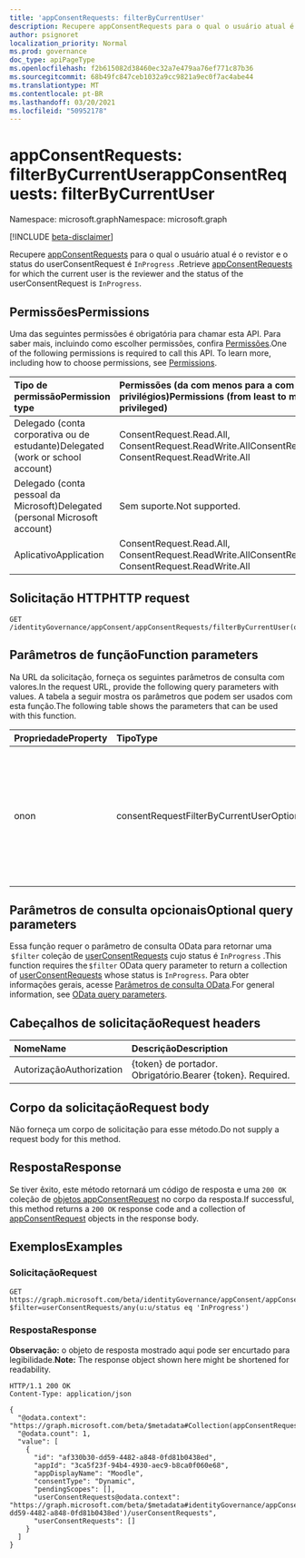 ```yaml
---
title: 'appConsentRequests: filterByCurrentUser'
description: Recupere appConsentRequests para o qual o usuário atual é o revistor.
author: psignoret
localization_priority: Normal
ms.prod: governance
doc_type: apiPageType
ms.openlocfilehash: f2b615082d38460ec32a7e479aa76ef771c87b36
ms.sourcegitcommit: 68b49fc847ceb1032a9cc9821a9ec0f7ac4abe44
ms.translationtype: MT
ms.contentlocale: pt-BR
ms.lasthandoff: 03/20/2021
ms.locfileid: "50952178"
---
```

# <a name="appconsentrequests-filterbycurrentuser"></a><span data-ttu-id="37a0c-103">appConsentRequests: filterByCurrentUser</span><span class="sxs-lookup"><span data-stu-id="37a0c-103">appConsentRequests: filterByCurrentUser</span></span>
<span data-ttu-id="37a0c-104">Namespace: microsoft.graph</span><span class="sxs-lookup"><span data-stu-id="37a0c-104">Namespace: microsoft.graph</span></span>

[!INCLUDE [beta-disclaimer](../../includes/beta-disclaimer.md)]

<span data-ttu-id="37a0c-105">Recupere [appConsentRequests](../resources/appconsentrequest.md) para o qual o usuário atual é o revistor e o status do userConsentRequest é `InProgress` .</span><span class="sxs-lookup"><span data-stu-id="37a0c-105">Retrieve [appConsentRequests](../resources/appconsentrequest.md) for which the current user is the reviewer and the status of the userConsentRequest is `InProgress`.</span></span>

## <a name="permissions"></a><span data-ttu-id="37a0c-106">Permissões</span><span class="sxs-lookup"><span data-stu-id="37a0c-106">Permissions</span></span>
<span data-ttu-id="37a0c-p101">Uma das seguintes permissões é obrigatória para chamar esta API. Para saber mais, incluindo como escolher permissões, confira [Permissões](/graph/permissions-reference).</span><span class="sxs-lookup"><span data-stu-id="37a0c-p101">One of the following permissions is required to call this API. To learn more, including how to choose permissions, see [Permissions](/graph/permissions-reference).</span></span>

|<span data-ttu-id="37a0c-109">Tipo de permissão</span><span class="sxs-lookup"><span data-stu-id="37a0c-109">Permission type</span></span>|<span data-ttu-id="37a0c-110">Permissões (da com menos para a com mais privilégios)</span><span class="sxs-lookup"><span data-stu-id="37a0c-110">Permissions (from least to most privileged)</span></span>|
|:---|:---|
|<span data-ttu-id="37a0c-111">Delegado (conta corporativa ou de estudante)</span><span class="sxs-lookup"><span data-stu-id="37a0c-111">Delegated (work or school account)</span></span>|<span data-ttu-id="37a0c-112">ConsentRequest.Read.All, ConsentRequest.ReadWrite.All</span><span class="sxs-lookup"><span data-stu-id="37a0c-112">ConsentRequest.Read.All, ConsentRequest.ReadWrite.All</span></span>|
|<span data-ttu-id="37a0c-113">Delegado (conta pessoal da Microsoft)</span><span class="sxs-lookup"><span data-stu-id="37a0c-113">Delegated (personal Microsoft account)</span></span>|<span data-ttu-id="37a0c-114">Sem suporte.</span><span class="sxs-lookup"><span data-stu-id="37a0c-114">Not supported.</span></span>|
|<span data-ttu-id="37a0c-115">Aplicativo</span><span class="sxs-lookup"><span data-stu-id="37a0c-115">Application</span></span>|<span data-ttu-id="37a0c-116">ConsentRequest.Read.All, ConsentRequest.ReadWrite.All</span><span class="sxs-lookup"><span data-stu-id="37a0c-116">ConsentRequest.Read.All, ConsentRequest.ReadWrite.All</span></span>|

## <a name="http-request"></a><span data-ttu-id="37a0c-117">Solicitação HTTP</span><span class="sxs-lookup"><span data-stu-id="37a0c-117">HTTP request</span></span>

<!-- {
  "blockType": "ignored"
}
-->
``` http
GET /identityGovernance/appConsent/appConsentRequests/filterByCurrentUser(on='parameterValue')
```

## <a name="function-parameters"></a><span data-ttu-id="37a0c-118">Parâmetros de função</span><span class="sxs-lookup"><span data-stu-id="37a0c-118">Function parameters</span></span>
<span data-ttu-id="37a0c-119">Na URL da solicitação, forneça os seguintes parâmetros de consulta com valores.</span><span class="sxs-lookup"><span data-stu-id="37a0c-119">In the request URL, provide the following query parameters with values.</span></span>
<span data-ttu-id="37a0c-120">A tabela a seguir mostra os parâmetros que podem ser usados com esta função.</span><span class="sxs-lookup"><span data-stu-id="37a0c-120">The following table shows the parameters that can be used with this function.</span></span>

|<span data-ttu-id="37a0c-121">Propriedade</span><span class="sxs-lookup"><span data-stu-id="37a0c-121">Property</span></span>|<span data-ttu-id="37a0c-122">Tipo</span><span class="sxs-lookup"><span data-stu-id="37a0c-122">Type</span></span>|<span data-ttu-id="37a0c-123">Descrição</span><span class="sxs-lookup"><span data-stu-id="37a0c-123">Description</span></span>|
|:---|:---|:---|
|<span data-ttu-id="37a0c-124">on</span><span class="sxs-lookup"><span data-stu-id="37a0c-124">on</span></span>|<span data-ttu-id="37a0c-125">consentRequestFilterByCurrentUserOptions</span><span class="sxs-lookup"><span data-stu-id="37a0c-125">consentRequestFilterByCurrentUserOptions</span></span>|<span data-ttu-id="37a0c-126">Filtrar para consultar appConsentRequests para o qual o usuário atual é um revistor.</span><span class="sxs-lookup"><span data-stu-id="37a0c-126">Filter to query appConsentRequests for which the current user is a reviewer.</span></span> <span data-ttu-id="37a0c-127">O valor permitido é `reviewer` .</span><span class="sxs-lookup"><span data-stu-id="37a0c-127">Allowed value is `reviewer`.</span></span> <span data-ttu-id="37a0c-128">Obrigatório.</span><span class="sxs-lookup"><span data-stu-id="37a0c-128">Required.</span></span>|

## <a name="optional-query-parameters"></a><span data-ttu-id="37a0c-129">Parâmetros de consulta opcionais</span><span class="sxs-lookup"><span data-stu-id="37a0c-129">Optional query parameters</span></span>
<span data-ttu-id="37a0c-130">Essa função requer o parâmetro de consulta OData para retornar uma  `$filter` coleção de [userConsentRequests](../resources/userconsentrequest.md) cujo status é `InProgress` .</span><span class="sxs-lookup"><span data-stu-id="37a0c-130">This function requires the `$filter` OData query parameter to return a collection of [userConsentRequests](../resources/userconsentrequest.md) whose status is `InProgress`.</span></span> <span data-ttu-id="37a0c-131">Para obter informações gerais, acesse [Parâmetros de consulta OData](/graph/query-parameters).</span><span class="sxs-lookup"><span data-stu-id="37a0c-131">For general information, see [OData query parameters](/graph/query-parameters).</span></span>

## <a name="request-headers"></a><span data-ttu-id="37a0c-132">Cabeçalhos de solicitação</span><span class="sxs-lookup"><span data-stu-id="37a0c-132">Request headers</span></span>
|<span data-ttu-id="37a0c-133">Nome</span><span class="sxs-lookup"><span data-stu-id="37a0c-133">Name</span></span>|<span data-ttu-id="37a0c-134">Descrição</span><span class="sxs-lookup"><span data-stu-id="37a0c-134">Description</span></span>|
|:---|:---|
|<span data-ttu-id="37a0c-135">Autorização</span><span class="sxs-lookup"><span data-stu-id="37a0c-135">Authorization</span></span>|<span data-ttu-id="37a0c-p105">{token} de portador. Obrigatório.</span><span class="sxs-lookup"><span data-stu-id="37a0c-p105">Bearer {token}. Required.</span></span>|

## <a name="request-body"></a><span data-ttu-id="37a0c-138">Corpo da solicitação</span><span class="sxs-lookup"><span data-stu-id="37a0c-138">Request body</span></span>
<span data-ttu-id="37a0c-139">Não forneça um corpo de solicitação para esse método.</span><span class="sxs-lookup"><span data-stu-id="37a0c-139">Do not supply a request body for this method.</span></span>

## <a name="response"></a><span data-ttu-id="37a0c-140">Resposta</span><span class="sxs-lookup"><span data-stu-id="37a0c-140">Response</span></span>

<span data-ttu-id="37a0c-141">Se tiver êxito, este método retornará um código de resposta e uma `200 OK` coleção de [objetos appConsentRequest](../resources/appconsentrequest.md) no corpo da resposta.</span><span class="sxs-lookup"><span data-stu-id="37a0c-141">If successful, this method returns a `200 OK` response code and a collection of [appConsentRequest](../resources/appconsentrequest.md) objects in the response body.</span></span>

## <a name="examples"></a><span data-ttu-id="37a0c-142">Exemplos</span><span class="sxs-lookup"><span data-stu-id="37a0c-142">Examples</span></span>

### <a name="request"></a><span data-ttu-id="37a0c-143">Solicitação</span><span class="sxs-lookup"><span data-stu-id="37a0c-143">Request</span></span>
<!-- {
  "blockType": "request",
  "name": "appconsentrequest_filterbycurrentuser"
}
-->
``` http
GET https://graph.microsoft.com/beta/identityGovernance/appConsent/appConsentRequests/filterByCurrentUser(on='reviewer')?$filter=userConsentRequests/any(u:u/status eq 'InProgress')
```


### <a name="response"></a><span data-ttu-id="37a0c-144">Resposta</span><span class="sxs-lookup"><span data-stu-id="37a0c-144">Response</span></span>
<span data-ttu-id="37a0c-145">**Observação:** o objeto de resposta mostrado aqui pode ser encurtado para legibilidade.</span><span class="sxs-lookup"><span data-stu-id="37a0c-145">**Note:** The response object shown here might be shortened for readability.</span></span>
<!-- {
  "blockType": "response",
  "truncated": true,
  "@odata.type": "Collection(microsoft.graph.appConsentRequest)"
}
-->
``` http
HTTP/1.1 200 OK
Content-Type: application/json

{
  "@odata.context": "https://graph.microsoft.com/beta/$metadata#Collection(appConsentRequest)",
  "@odata.count": 1,
  "value": [
    {
      "id": "af330b30-dd59-4482-a848-0fd81b0438ed",
      "appId": "3ca5f23f-94b4-4930-aec9-b8ca0f060e68",
      "appDisplayName": "Moodle",
      "consentType": "Dynamic",
      "pendingScopes": [],
      "userConsentRequests@odata.context": "https://graph.microsoft.com/beta/$metadata#identityGovernance/appConsent/appConsentRequests('af330b30-dd59-4482-a848-0fd81b0438ed')/userConsentRequests",
      "userConsentRequests": []
    }
  ]
}
```

